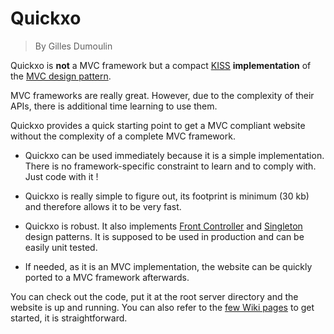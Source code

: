# Quickxo
> By Gilles Dumoulin

Quickxo is **not** a MVC framework but a compact [KISS](https://en.wikipedia.org/wiki/KISS_principle) **implementation** of the [MVC design pattern](https://en.wikipedia.org/wiki/Model%E2%80%93view%E2%80%93controller).

MVC frameworks  are really great. However, due to the complexity of their APIs, 
there is additional time learning to use them.

Quickxo provides a quick starting point to get a MVC compliant website without the 
complexity of a complete MVC framework.

- Quickxo can be used immediately because it is a simple implementation. There is no
framework-specific constraint to learn and to comply with. Just code with it !

- Quickxo is really simple to figure out, its footprint is minimum (30 kb) and 
therefore allows it to be very fast.

- Quickxo is robust. It also implements [Front Controller](https://en.wikipedia.org/wiki/Front_controller) and 
[Singleton](https://en.wikipedia.org/wiki/Singleton_pattern) design patterns. 
It is supposed to be used in production and can be easily unit tested.

- If needed, as it is an MVC implementation, the website can be quickly ported to a MVC framework afterwards.

You can check out the code, put it at the root server directory and the website is up and running.
You can also refer to the [few Wiki pages](https://github.com/Quickxo/Quickxo/wiki) to get started, it is straightforward.

